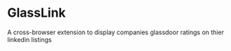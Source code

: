# GlassLink
A cross-browser extension to display companies glassdoor ratings on thier linkedin listings
